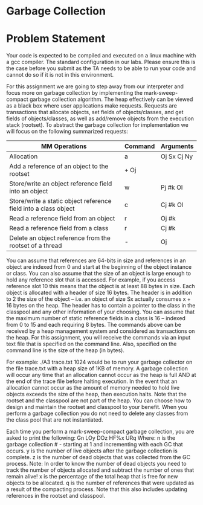 # Garbage Collection
<a name="br1"></a> 
# Problem Statement
Your code is expected to be compiled and executed on a linux machine with a gcc compiler. The standard configuration in our labs. Please ensure this is the case before you submit as the TA needs to be able to run your code and cannot do so if it is not in this environment.

For this assignment we are going to step away from our interpreter and focus more on garbage collection by implementing the mark-sweep-compact garbage collection algorithm.
The heap effectively can be viewed as a black box where user applications make requests. Requests are transactions that allocate objects, set fields of objects/classes, and get fields of objects/classes, as well as add/remove objects from the execution stack (rootset). 
To abstract the garbage collection for implementation we will focus on the following summarized requests:

| MM Operations | Command  |  Arguments| 
|---|---|---|
|  Allocation |  a  |  Oj Sx Cj Ny |
|Add a reference of an object to the rootset|+ Oj|
|Store/write an object reference field into an object|w|Pj #k Ol|
|Store/write a static object reference field into a class object|c|Cj #k Ol|
|Read a reference field from an object|r | Oj #k|
|Read a reference field from a class |r |Cj #k|
|Delete an object reference from the rootset of a thread|-|Oj|



You can assume that references are 64-bits in size and references in an object are indexed from 0 and start at the beginning of the object instance or class. You can also assume that the size of an object is large enough to hold any reference slot that is accessed. For example, if you access reference slot 10 this means that the object is at least 88 bytes in
size. Each object is allocated with a header of size 16 bytes. The header is in addition to 2 the size of the object – i.e. an object of size Sx actually consumes x + 16 bytes on the heap. The header has to contain a pointer to the class in the classpool and any other
information of your choosing. You can assume that the maximum number of static reference fields in a class is 16 – indexed from 0 to 15 and each requiring 8 bytes. The commands above can be received by a heap management system and considered as
transactions on the heap. For this assignment, you will receive the commands via an input text file that is specified on the command line. Also, specified on the command line is the size of the heap (in bytes). 

For example:
./A3 trace.txt 1024
would be to run your garbage collector on the file trace.txt with a heap size of 1KB of memory. A garbage collection will occur any time that an allocation cannot occur as the heap is full AND at the end of the trace file before halting execution. In the event that an
allocation cannot occur as the amount of memory needed to hold live objects exceeds the size of the heap, then execution halts. 
Note that the rootset and the classpool are not part of the heap. You can choose how to design and maintain the rootset and classpool to your benefit. When you perform a garbage collection you do not need to delete any classes from the class pool that are not instantiated.

Each time you perform a mark-sweep-compact garbage collection, you are asked to print
the following:
Gn LOy DOz HF%x URq
Where:
n is the garbage collection # - starting at 1 and incrementing with each GC that
occurs.
y is the number of live objects after the garbage collection is complete.
z is the number of dead objects that was collected from the GC process. Note: In order to know the number of dead objects you need to track the number of objects allocated and subtract the number of ones that remain alive!
x is the percentage of the total heap that is free for new objects to be allocated. q is the number of references that were updated as a result of the compacting process. Note that this also includes updating references in the rootset and classpool.

